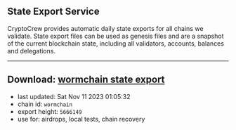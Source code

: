 ## State Export Service
CryptoCrew provides automatic daily state exports for all chains we validate. State export files can be used as genesis files and are a snapshot of the current blockchain state, including all validators, accounts, balances and delegations.

---
**Download: [wormchain state export](https://dl.ccvalidators.com/SERVICE/wormchain/wormchain_export_5666149.json)**
---

- last updated: Sat Nov 11 2023 01:05:32
- chain id: `wormchain`
- export height: `5666149`
- use for: airdrops, local tests, chain recovery
